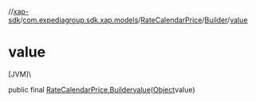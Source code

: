 //[xap-sdk](../../../../index.md)/[com.expediagroup.sdk.xap.models](../../index.md)/[RateCalendarPrice](../index.md)/[Builder](index.md)/[value](value.md)

# value

[JVM]\

public final [RateCalendarPrice.Builder](index.md)[value](value.md)([Object](https://docs.oracle.com/javase/8/docs/api/java/lang/Object.html)value)
